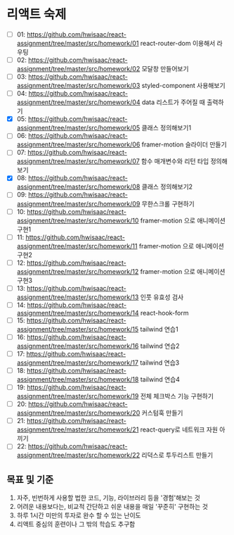 # 리액트 숙제

- [ ] 01: https://github.com/hwisaac/react-assignment/tree/master/src/homework/01 react-router-dom 이용해서 라우팅
- [ ] 02: https://github.com/hwisaac/react-assignment/tree/master/src/homework/02 모달창 만들어보기
- [ ] 03: https://github.com/hwisaac/react-assignment/tree/master/src/homework/03 styled-component 사용해보기
- [ ] 04: https://github.com/hwisaac/react-assignment/tree/master/src/homework/04 data 리스트가 주어질 때 출력하기
- [x] 05: https://github.com/hwisaac/react-assignment/tree/master/src/homework/05 클래스 정의해보기1
- [ ] 06: https://github.com/hwisaac/react-assignment/tree/master/src/homework/06 framer-motion 슬라이더 만들기
- [ ] 07: https://github.com/hwisaac/react-assignment/tree/master/src/homework/07 함수 매개변수와 리턴 타입 정의해보기
- [x] 08: https://github.com/hwisaac/react-assignment/tree/master/src/homework/08 클래스 정의해보기2
- [ ] 09: https://github.com/hwisaac/react-assignment/tree/master/src/homework/09 무한스크롤 구현하기
- [ ] 10: https://github.com/hwisaac/react-assignment/tree/master/src/homework/10 framer-motion 으로 애니메이션 구현1
- [ ] 11: https://github.com/hwisaac/react-assignment/tree/master/src/homework/11 framer-motion 으로 애니메이션 구현2
- [ ] 12: https://github.com/hwisaac/react-assignment/tree/master/src/homework/12 framer-motion 으로 애니메이션 구현3
- [ ] 13: https://github.com/hwisaac/react-assignment/tree/master/src/homework/13 인풋 유효성 검사
- [ ] 14: https://github.com/hwisaac/react-assignment/tree/master/src/homework/14 react-hook-form
- [ ] 15: https://github.com/hwisaac/react-assignment/tree/master/src/homework/15 tailwind 연습1
- [ ] 16: https://github.com/hwisaac/react-assignment/tree/master/src/homework/16 tailwind 연습2
- [ ] 17: https://github.com/hwisaac/react-assignment/tree/master/src/homework/17 tailwind 연습3
- [ ] 18: https://github.com/hwisaac/react-assignment/tree/master/src/homework/18 tailwind 연습4
- [ ] 19: https://github.com/hwisaac/react-assignment/tree/master/src/homework/19 전체 체크박스 기능 구현하기
- [ ] 20: https://github.com/hwisaac/react-assignment/tree/master/src/homework/20 커스텀훅 만들기
- [ ] 21: https://github.com/hwisaac/react-assignment/tree/master/src/homework/21 react-query로 네트워크 자원 아끼기
- [ ] 22: https://github.com/hwisaac/react-assignment/tree/master/src/homework/22 리덕스로 투두리스트 만들기

## 목표 및 기준

1. 자주, 빈번하게 사용할 법한 코드, 기능, 라이브러리 등을 '경험'해보는 것
2. 어려운 내용보다는, 비교적 간단하고 쉬운 내용을 매일 '꾸준히' 구현하는 것
3. 하루 1시간 미만의 투자로 완수 할 수 있는 난이도
4. 리액트 중심의 훈련이나 그 밖의 학습도 추구함

